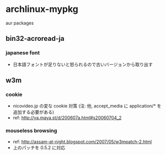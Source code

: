 # archlinux-mypkg

aur packages

## bin32-acroread-ja

### japanese font

- 日本語フォントが足りないと怒られるので古いバージョンから取り出す

## w3m

### cookie

- nicovideo.jp の変な cookie 対策 (注: 他, accept_media に application/* を追加する必要がある)
- ref: http://ya.maya.st/d/200607a.html#s20060704_2 

### mouseless browsing

- ref: http://assam-at-night.blogspot.com/2007/05/w3mpatch-2.html
- 上のパッチを 0.5.2 に対応

